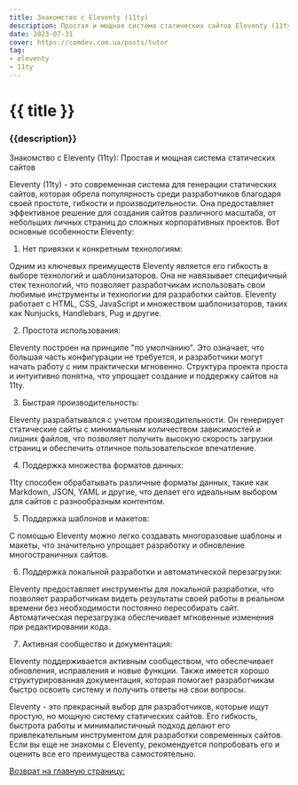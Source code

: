 ```yaml
---
title: Знакомство с Eleventy (11ty)
description: Простая и мощная система статических сайтов Eleventy (11ty) - это современная система для генерации статических сайтов.
date: 2023-07-31
cover: https://comdev.com.ua/posts/tutor
tag:
- eleventy
- 11ty
---
```

# {{ title }}
### {{description}}

Знакомство с Eleventy (11ty): Простая и мощная система статических сайтов

Eleventy (11ty) - это современная система для генерации статических сайтов, которая обрела популярность среди разработчиков благодаря своей простоте, гибкости и производительности. Она предоставляет эффективное решение для создания сайтов различного масштаба, от небольших личных страниц до сложных корпоративных проектов. Вот основные особенности Eleventy:

1. Нет привязки к конкретным технологиям:

Одним из ключевых преимуществ Eleventy является его гибкость в выборе технологий и шаблонизаторов. Она не навязывает специфичный стек технологий, что позволяет разработчикам использовать свои любимые инструменты и технологии для разработки сайтов. Eleventy работает с HTML, CSS, JavaScript и множеством шаблонизаторов, таких как Nunjucks, Handlebars, Pug и другие.

2. Простота использования:

Eleventy построен на принципе "по умолчанию". Это означает, что большая часть конфигурации не требуется, и разработчики могут начать работу с ним практически мгновенно. Структура проекта проста и интуитивно понятна, что упрощает создание и поддержку сайтов на 11ty.

3. Быстрая производительность:

Eleventy разрабатывался с учетом производительности. Он генерирует статические сайты с минимальным количеством зависимостей и лишних файлов, что позволяет получить высокую скорость загрузки страниц и обеспечить отличное пользовательское впечатление.

4. Поддержка множества форматов данных:

11ty способен обрабатывать различные форматы данных, такие как Markdown, JSON, YAML и другие, что делает его идеальным выбором для сайтов с разнообразным контентом.

5. Поддержка шаблонов и макетов:

С помощью Eleventy можно легко создавать многоразовые шаблоны и макеты, что значительно упрощает разработку и обновление многостраничных сайтов.

6. Поддержка локальной разработки и автоматической перезагрузки:

Eleventy предоставляет инструменты для локальной разработки, что позволяет разработчикам видеть результаты своей работы в реальном времени без необходимости постоянно пересобирать сайт. Автоматическая перезагрузка обеспечивает мгновенные изменения при редактировании кода.

7. Активная сообщество и документация:

Eleventy поддерживается активным сообществом, что обеспечивает обновления, исправления и новые функции. Также имеется хорошо структурированная документация, которая помогает разработчикам быстро освоить систему и получить ответы на свои вопросы.

Eleventy - это прекрасный выбор для разработчиков, которые ищут простую, но мощную систему статических сайтов. Его гибкость, быстрота работы и минималистичный подход делают его привлекательным инструментом для разработки современных сайтов. Если вы еще не знакомы с Eleventy, рекомендуется попробовать его и оценить все его преимущества самостоятельно.

[Возврат на главную страницу:](https://comdev.com.ua/)